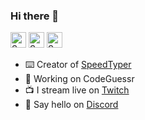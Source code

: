 ### Hi there 👋


[<img src="https://api.speedtyper.dev/users/codicocodes/badges/averagewpm" alt="SpeedTyper.dev avg wpm" height="25">](https://www.speedtyper.dev/profile/codicocodes) 
[<img src="https://api.speedtyper.dev/users/codicocodes/badges/topwpm" alt="SpeedTyper.dev top wpm" height="25">](https://www.speedtyper.dev/profile/codicocodes) 
[<img src="https://api.speedtyper.dev/users/codicocodes/badges/gamecount" alt="SpeedTyper.dev games" height="25">](https://www.speedtyper.dev/profile/codicocodes)


- ⌨️   Creator of [SpeedTyper](https://speedtyper.dev)
- 🔎   Working on CodeGuessr
- 📺   I stream live on [Twitch](https://twitch.tv/codico)
- 💬   Say hello on [Discord](https://discord.com/invite/AMbnnN5eep)
<!--
**codicocodes/codicocodes** is a ✨ _special_ ✨ repository because its `README.md` (this file) appears on your GitHub profile.


Here are some ideas to get you started:


- 🌱 I’m currently learning ...
- 👯 I’m looking to collaborate on ...
- 🤔 I’m looking for help with ...
- 💬 Ask me about ...
- 📫 How to reach me: ...
- 😄 Pronouns: ...
- ⚡ Fun fact: ...
-->
